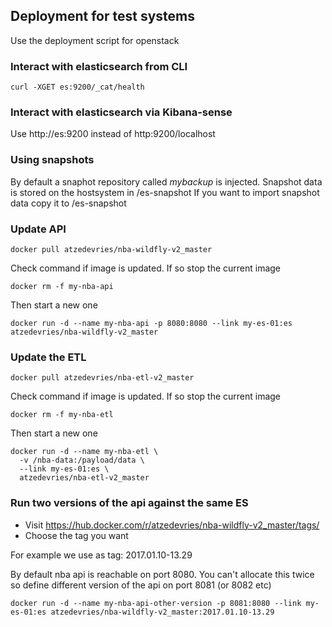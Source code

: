Deployment for test systems
-----------------------------

Use the deployment script for openstack
### Interact with elasticsearch from CLI
```
curl -XGET es:9200/_cat/health
```

### Interact with elasticsearch via Kibana-sense
Use http://es:9200  instead of http:9200/localhost

### Using snapshots
By default a snaphot repository called *mybackup* is injected. Snapshot data is stored on
the hostsystem in /es-snapshot
If you want to import snapshot data copy it to /es-snapshot

### Update API
```
docker pull atzedevries/nba-wildfly-v2_master
```
Check command if image is updated. If so stop the current image
```
docker rm -f my-nba-api
```
Then start a new one
```
docker run -d --name my-nba-api -p 8080:8080 --link my-es-01:es atzedevries/nba-wildfly-v2_master
```

### Update the ETL
```
docker pull atzedevries/nba-etl-v2_master
```
Check command if image is updated. If so stop the current image
```
docker rm -f my-nba-etl
```
Then start a new one
```
docker run -d --name my-nba-etl \
  -v /nba-data:/payload/data \
  --link my-es-01:es \
  atzedevries/nba-etl-v2_master
```

### Run two versions of the api against the same ES
* Visit https://hub.docker.com/r/atzedevries/nba-wildfly-v2_master/tags/
* Choose the tag you want

For example we use as tag: 2017.01.10-13.29

By default nba api is reachable on port 8080. You can't allocate this twice so define
different version of the api on port 8081 (or 8082 etc)
```
docker run -d --name my-nba-api-other-version -p 8081:8080 --link my-es-01:es atzedevries/nba-wildfly-v2_master:2017.01.10-13.29
```
